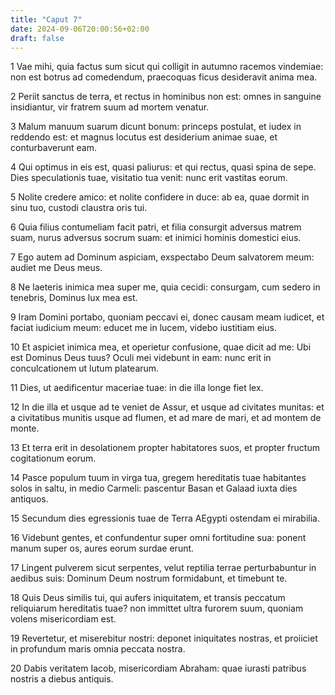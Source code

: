 ```yaml
---
title: "Caput 7"
date: 2024-09-06T20:00:56+02:00
draft: false
---
```



1 Vae mihi, quia factus sum sicut qui colligit in autumno racemos vindemiae: non est botrus ad comedendum, praecoquas ficus desideravit anima mea.

2 Periit sanctus de terra, et rectus in hominibus non est: omnes in sanguine insidiantur, vir fratrem suum ad mortem venatur.

3 Malum manuum suarum dicunt bonum: princeps postulat, et iudex in reddendo est: et magnus locutus est desiderium animae suae, et conturbaverunt eam.

4 Qui optimus in eis est, quasi paliurus: et qui rectus, quasi spina de sepe. Dies speculationis tuae, visitatio tua venit: nunc erit vastitas eorum.

5 Nolite credere amico: et nolite confidere in duce: ab ea, quae dormit in sinu tuo, custodi claustra oris tui.

6 Quia filius contumeliam facit patri, et filia consurgit adversus matrem suam, nurus adversus socrum suam: et inimici hominis domestici eius.

7 Ego autem ad Dominum aspiciam, exspectabo Deum salvatorem meum: audiet me Deus meus.

8 Ne laeteris inimica mea super me, quia cecidi: consurgam, cum sedero in tenebris, Dominus lux mea est.

9 Iram Domini portabo, quoniam peccavi ei, donec causam meam iudicet, et faciat iudicium meum: educet me in lucem, videbo iustitiam eius.

10 Et aspiciet inimica mea, et operietur confusione, quae dicit ad me: Ubi est Dominus Deus tuus? Oculi mei videbunt in eam: nunc erit in conculcationem ut lutum platearum.

11 Dies, ut aedificentur maceriae tuae: in die illa longe fiet lex.

12 In die illa et usque ad te veniet de Assur, et usque ad civitates munitas: et a civitatibus munitis usque ad flumen, et ad mare de mari, et ad montem de monte.

13 Et terra erit in desolationem propter habitatores suos, et propter fructum cogitationum eorum.

14 Pasce populum tuum in virga tua, gregem hereditatis tuae habitantes solos in saltu, in medio Carmeli: pascentur Basan et Galaad iuxta dies antiquos.

15 Secundum dies egressionis tuae de Terra AEgypti ostendam ei mirabilia.

16 Videbunt gentes, et confundentur super omni fortitudine sua: ponent manum super os, aures eorum surdae erunt.

17 Lingent pulverem sicut serpentes, velut reptilia terrae perturbabuntur in aedibus suis: Dominum Deum nostrum formidabunt, et timebunt te.

18 Quis Deus similis tui, qui aufers iniquitatem, et transis peccatum reliquiarum hereditatis tuae? non immittet ultra furorem suum, quoniam volens misericordiam est.

19 Revertetur, et miserebitur nostri: deponet iniquitates nostras, et proiiciet in profundum maris omnia peccata nostra.

20 Dabis veritatem Iacob, misericordiam Abraham: quae iurasti patribus nostris a diebus antiquis.

